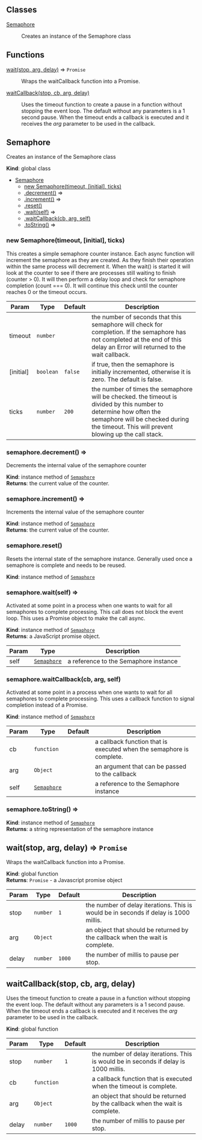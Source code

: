 ## Classes

<dl>
<dt><a href="#Semaphore">Semaphore</a></dt>
<dd><p>Creates an instance of the Semaphore class</p>
</dd>
</dl>

## Functions

<dl>
<dt><a href="#wait">wait(stop, arg, delay)</a> ⇒ <code>Promise</code></dt>
<dd><p>Wraps the waitCallback function into a Promise.</p>
</dd>
<dt><a href="#waitCallback">waitCallback(stop, cb, arg, delay)</a></dt>
<dd><p>Uses the timeout function to create a pause in a function without stopping
the event loop.  The default without any parameters is a 1 second pause.
When the timeout ends a callback is executed and it receives the <em>arg</em>
parameter to be used in the callback.</p>
</dd>
</dl>

<a name="Semaphore"></a>

## Semaphore
Creates an instance of the Semaphore class

**Kind**: global class  

* [Semaphore](#Semaphore)
    * [new Semaphore(timeout, [initial], ticks)](#new_Semaphore_new)
    * [.decrement()](#Semaphore+decrement) ⇒
    * [.increment()](#Semaphore+increment) ⇒
    * [.reset()](#Semaphore+reset)
    * [.wait(self)](#Semaphore+wait) ⇒
    * [.waitCallback(cb, arg, self)](#Semaphore+waitCallback)
    * [.toString()](#Semaphore+toString) ⇒

<a name="new_Semaphore_new"></a>

### new Semaphore(timeout, [initial], ticks)
This creates a simple semaphore counter instance.  Each async function
will increment the semaphore as they are created.  As they finish their
operation within the same process will decrement it.  When the wait() is
started it will look at the counter to see if there are processes still
waiting to finish (counter > 0).  It will then perform a delay loop
and check for semaphore completion (count === 0).  It will continue this
check until the counter reaches 0 or the timeout occurs.


| Param | Type | Default | Description |
| --- | --- | --- | --- |
| timeout | <code>number</code> |  | the number of seconds that this semaphore will check for completion.  If the semaphore has not completed at the end of this delay an Error will returned to the wait callback. |
| [initial] | <code>boolean</code> | <code>false</code> | if true, then the semaphore is initially incremented, otherwise it is zero.  The default is false. |
| ticks | <code>number</code> | <code>200</code> | the number of times the semaphore will be checked. the timeout is divided by this number to determine how often the semaphore will be checked during the timeout.  This will prevent blowing up the call stack. |

<a name="Semaphore+decrement"></a>

### semaphore.decrement() ⇒
Decrements the internal value of the semaphore counter

**Kind**: instance method of <code>[Semaphore](#Semaphore)</code>  
**Returns**: the current value of the counter.  
<a name="Semaphore+increment"></a>

### semaphore.increment() ⇒
Increments the internal value of the semaphore counter

**Kind**: instance method of <code>[Semaphore](#Semaphore)</code>  
**Returns**: the current value of the counter.  
<a name="Semaphore+reset"></a>

### semaphore.reset()
Resets the internal state of the semaphore instance.  Generally used
once a semaphore is complete and needs to be reused.

**Kind**: instance method of <code>[Semaphore](#Semaphore)</code>  
<a name="Semaphore+wait"></a>

### semaphore.wait(self) ⇒
Activated at some point in a process when one wants to wait for all
semaphores to complete processing.  This call does not block the event
loop.  This uses a Promise object to make the call async.

**Kind**: instance method of <code>[Semaphore](#Semaphore)</code>  
**Returns**: a JavaScript promise object.  

| Param | Type | Description |
| --- | --- | --- |
| self | <code>[Semaphore](#Semaphore)</code> | a reference to the Semaphore instance |

<a name="Semaphore+waitCallback"></a>

### semaphore.waitCallback(cb, arg, self)
Activated at some point in a process when one wants to wait for all
semaphores to complete processing.  This uses a callback function to
signal completion instead of a Promise.

**Kind**: instance method of <code>[Semaphore](#Semaphore)</code>  

| Param | Type | Default | Description |
| --- | --- | --- | --- |
| cb | <code>function</code> |  | a callback function that is executed when the semaphore is complete. |
| arg | <code>Object</code> | <code></code> | an argument that can be passed to the callback |
| self | <code>[Semaphore](#Semaphore)</code> |  | a reference to the Semaphore instance |

<a name="Semaphore+toString"></a>

### semaphore.toString() ⇒
**Kind**: instance method of <code>[Semaphore](#Semaphore)</code>  
**Returns**: a string representation of the semaphore instance  
<a name="wait"></a>

## wait(stop, arg, delay) ⇒ <code>Promise</code>
Wraps the waitCallback function into a Promise.

**Kind**: global function  
**Returns**: <code>Promise</code> - a Javascript promise object  

| Param | Type | Default | Description |
| --- | --- | --- | --- |
| stop | <code>number</code> | <code>1</code> | the number of delay iterations.  This is would be in seconds if delay is 1000 millis. |
| arg | <code>Object</code> | <code></code> | an object that should be returned by the callback when the wait is complete. |
| delay | <code>number</code> | <code>1000</code> | the number of millis to pause per stop. |

<a name="waitCallback"></a>

## waitCallback(stop, cb, arg, delay)
Uses the timeout function to create a pause in a function without stopping
the event loop.  The default without any parameters is a 1 second pause.
When the timeout ends a callback is executed and it receives the *arg*
parameter to be used in the callback.

**Kind**: global function  

| Param | Type | Default | Description |
| --- | --- | --- | --- |
| stop | <code>number</code> | <code>1</code> | the number of delay iterations.  This is would be in seconds if delay is 1000 millis. |
| cb | <code>function</code> | <code></code> | a callback function that is executed when the timeout is complete. |
| arg | <code>Object</code> | <code></code> | an object that should be returned by the callback when the wait is complete. |
| delay | <code>number</code> | <code>1000</code> | the number of millis to pause per stop. |

